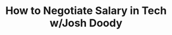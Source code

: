 ---
podcast: Ironhack
title: How to Negotiate Salary in Tech w/Josh Doody
host: Timothy Stephens & Dan Parry
podcast_url: https://open.spotify.com/episode/5YxPB0uoZbnT7rxM8ShEnE?si=OUcMC4IQRUuDpkzpppWPWg
thumbnail: 
publication_date: 12-07-2023
---